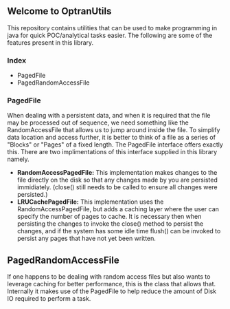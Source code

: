 ## Welcome to OptranUtils

This repository contains utilities that can be used to make programming in java for quick POC/analytical tasks easier. The following are some of the features present in this library.

### Index
- PagedFile
- PagedRandomAccessFile

### PagedFile
When dealing with a persistent data, and when it is required that the file may be processed out of sequence, we need something like the RandomAccessFile that allows us to jump around inside the file. To simplify data location and access further, it is better to think of a file as a series of "Blocks" or "Pages" of a fixed length.
The PagedFile interface offers exactly this. There are two implimentations of this interface supplied in this library namely.
- **RandomAccessPagedFile:** This implementation makes changes to the file directly on the disk so that any changes made by you are persisted immidiately. (close() still needs to be called to ensure all changes were persisted.)
- **LRUCachePagedFile:** This implementation uses the RandomAccessPagedFile, but adds a caching layer where the user can specify the number of pages to cache. It is necessary then when persisting the changes to invoke the close() method to persist the changes, and if the system has some idle time flush() can be invoked to persist any pages that have not yet been written.

## PagedRandomAccessFile
If one happens to be  dealing with random access files but also wants to leverage caching for better performance, this is the class that allows that. Internally it makes use of the PagedFile to help reduce the amount of Disk IO required to perform a task.
